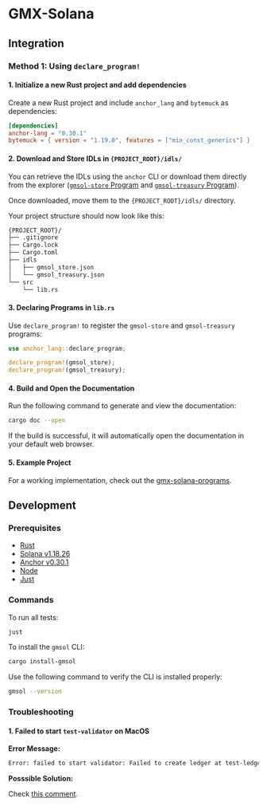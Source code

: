# GMX-Solana

## Integration

### Method 1: Using `declare_program!`

#### 1. Initialize a new Rust project and add dependencies

Create a new Rust project and include `anchor_lang` and `bytemuck` as dependencies:

```toml
[dependencies]
anchor-lang = "0.30.1"
bytemuck = { version = "1.19.0", features = ["min_const_generics"] }
```

#### 2. Download and Store IDLs in `{PROJECT_ROOT}/idls/`

You can retrieve the IDLs using the `anchor` CLI or download them directly from the explorer ([`gmsol-store` Program][store-program-link] and [`gmsol-treasury` Program][treasury-program-link]).

Once downloaded, move them to the `{PROJECT_ROOT}/idls/` directory.

Your project structure should now look like this:

```bash
{PROJECT_ROOT}/
├── .gitignore
├── Cargo.lock
├── Cargo.toml
├── idls
│   ├── gmsol_store.json
│   └── gmsol_treasury.json
└── src
    └── lib.rs
```

#### 3. Declaring Programs in `lib.rs`

Use `declare_program!` to register the `gmsol-store` and `gmsol-treasury` programs:

```rust
use anchor_lang::declare_program;

declare_program!(gmsol_store);
declare_program!(gmsol_treasury);
```

#### 4. Build and Open the Documentation

Run the following command to generate and view the documentation:

```bash
cargo doc --open
```

If the build is successful, it will automatically open the documentation in your default web browser.

#### 5. Example Project

For a working implementation, check out the [gmx-solana-programs][gmx-solana-programs-link].

[store-program-link]: https://explorer.solana.com/address/Gmso1uvJnLbawvw7yezdfCDcPydwW2s2iqG3w6MDucLo/anchor-program
[treasury-program-link]: https://explorer.solana.com/address/GTuvYD5SxkTq4FLG6JV1FQ5dkczr1AfgDcBHaFsBdtBg/anchor-program
[gmx-solana-programs-link]: https://github.com/gmsol-labs/gmx-solana-programs

## Development

### Prerequisites

- [Rust](https://www.rust-lang.org/tools/install)
- [Solana v1.18.26](https://docs.anza.xyz/cli/install)
- [Anchor v0.30.1](https://www.anchor-lang.com/docs/installation)
- [Node](https://nodejs.org/en/download)
- [Just](https://github.com/casey/just?tab=readme-ov-file#installation)

### Commands

To run all tests:

```bash
just
```

To install the `gmsol` CLI:

```bash
cargo install-gmsol
```

Use the following command to verify the CLI is installed properly:

```bash
gmsol --version
```

### Troubleshooting

#### 1. Failed to start `test-validator` on MacOS

**Error Message:**

```bash
Error: failed to start validator: Failed to create ledger at test-ledger: io error: Error checking to unpack genesis archive: Archive error: extra entry found: "._genesis.bin" Regular
```

**Posssible Solution:**

Check [this comment](https://github.com/solana-labs/solana/issues/35629#issuecomment-2501133871).
